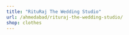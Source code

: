```yaml
---
title: "RituRaj The Wedding Studio"
url: /ahmedabad/rituraj-the-wedding-studio/
shop: clothes
---
```

